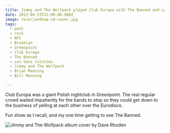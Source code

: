 ```yaml
---
title: Jimmy and The Wolfpack played Club Europa with The Banned and Les Sans Culottes.
date: 2013-04-23T22:00:00.000Z
image: rock/jandtwp-cd-cover.jpg
tags:
  - post
  - rock
  - NYC
  - Brooklyn
  - Greenpoint
  - Club Europa
  - The Banned
  - Les Sans Culottes
  - Jimmy and The Wolfpack
  - Brian Manning
  - Bill Manning

---
```


Club Europa was a giant Polish nightclub in Greenpoint. The real regular crowd waited impatiently for the bands to stop so they could get down to the business of yelling at each other over the Eurodisco.

Fun show as I recall, and my one time getting to see The Banned.

![Jimmy and The Wolfpack album cover by Dave Rhoden](/static/img/rock/jandtwp-cd-cover.jpg)